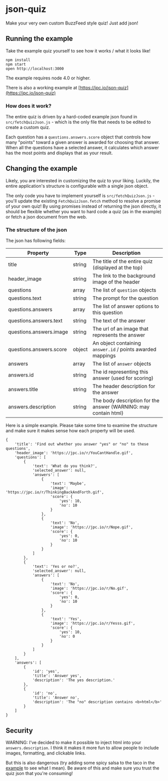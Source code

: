 # json-quiz

Make your very own custom BuzzFeed style quiz! Just add json!

## Running the example

Take the example quiz yourself to see how it works / what it looks like!

```
npm install
npm start
open http://localhost:3000
```

The example requires node 4.0 or higher. 

There is also a working example at [https://jpc.io/json-quiz](https://jpc.io/json-quiz)

### How does it work?

The entire quiz is driven by a hard-coded example json found in `src/fetchQuizJson.js` - which is the only file that needs to be edited to create a custom quiz.

Each question has a `questions.answers.score` object that controls how many "points" toward a given answer is awarded for choosing that answer. When all the questions have a selected answer, it calculates which answer has the most points and displays that as your result.  

## Changing the example

Likely, you are interested in customizing the quiz to your liking. Luckily, the entire application's structure is configurable with a single json object.

The only code you have to implement yourself is `src/fetchQuizJson.js` - you'll update the existing `FetchQuizJson.fetch` method to resolve a promise of your own quiz! By using promises instead of returning the json directly, it should be flexible whether you want to hard code a quiz (as in the example) or fetch a json document from the web. 

### The structure of the json

The json has following fields:

| Property | Type | Description |
| -------- | ---- | ----------- |
| title | string | The title of the entire quiz (displayed at the top) |
| header_image | string | The link to the background image of the header |
| questions | array | The list of `question` objects |
| questions.text | string | The prompt for the question |
| questions.answers | array | The list of answer options to this question |
| questions.answers.text | string | The text of the answer |
| questions.answers.image | string | The url of an image that represents the answer |
| questions.answers.score | object | An object containing `answer.id` / points awarded mappings |
| answers | array | The list of `answer` objects |
| answers.id | string | The id representing this answer (used for scoring) |
| answers.title | string | The header description for the answer |
| answers.description | string | The body description for the answer (WARNING: may contain html) |

Here is a simple example. Please take some time to examine the structure and make sure it makes sense how each property will be used.

```
{
    'title': 'Find out whether you answer "yes" or "no" to these questions',
    'header_image': 'https://jpc.io/r/YouCantHandle.gif',
    'questions': [
        {
            'text': 'What do you think?',
            'selected_answer': null,
            'answers': [
                {
                    'text': 'Maybe',
                    'image': 'https://jpc.io/r/ThinkingBackAndForth.gif',
                    'score': {
                        'yes': 10,
                        'no': 10
                    }
                },
                {
                    'text': 'No',
                    'image': 'https://jpc.io/r/Nope.gif',
                    'score': {
                        'yes': 0,
                        'no': 10
                    }
                }
            ]
        },
        {
            'text': 'Yes or no?',
            'selected_answer': null,
            'answers': [
                {
                    'text': 'No',
                    'image': 'https://jpc.io/r/No.gif',
                    'score': {
                        'yes': 0,
                        'no': 10
                    }
                },
                {
                    'text': 'Yes',
                    'image': 'https://jpc.io/r/Yesss.gif',
                    'score': {
                        'yes': 10,
                        'no': 0
                    }
                }
            ]
        }
    ],
    'answers': [
        {
            'id': 'yes',
            'title': 'Answer yes',
            'description': 'The yes description.'
        },
        {
            'id': 'no',
            'title': 'Answer no',
            'description': 'The "no" description contains <b>html</b>'
        }
    ]
}
``` 

## Security

WARNING: I've decided to make it possible to inject html into your `answers.description`. I think it makes it more fun to allow people to include images, formatting, and clickable links. 

But this is also dangerous (try adding some spicy salsa to the taco in the [example](https://jpc.io/json-quiz) to see what I mean). Be aware of this and make sure you trust the quiz json that you're consuming! 